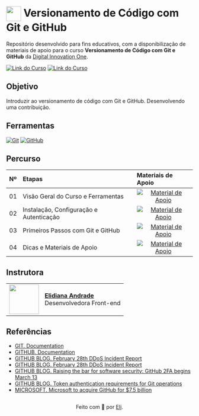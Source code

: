 <h1>
    <a href="https://www.dio.me/">
     <img align="center" width="40px" src="https://hermes.digitalinnovation.one/assets/diome/logo-minimized.png"></a>
    <span> Versionamento de Código com Git e GitHub</span>
</h1>

Repositório desenvolvido para fins educativos, com a disponibilização de materiais de apoio para o curso **Versionamento de Código com Git e GitHub** da [Digital Innovation One](https://www.dio.me/).

[![Link do Curso](https://img.shields.io/badge/▶-000?style=for-the-badge&logo=movie&logoColor=E94D5F)](https://web.dio.me/course/versionamento-de-codigo-com-git-e-github/learning/f3cbaa66-efbd-4c25-842e-2069c188c066) 
[![Link do Curso](https://img.shields.io/badge/Acesse%20o%20Curso%20na%20Plataforma-E94D5F?style=for-the-badge)](https://web.dio.me/course/versionamento-de-codigo-com-git-e-github/learning/f3cbaa66-efbd-4c25-842e-2069c188c066) 

## Objetivo
Introduzir ao versionamento de código com Git e GitHub.
Desenvolvendo uma contribuição.

## Ferramentas
[![Git](https://img.shields.io/badge/Git-000?style=for-the-badge&logo=git&logoColor=E94D5F)](https://git-scm.com/doc) 
[![GitHub](https://img.shields.io/badge/GitHub-000?style=for-the-badge&logo=github&logoColor=30A3DC)](https://docs.github.com/)
<br>

## Percurso
<table>
  <thead>
    <tr align="left">
      <th>Nº</th>
      <th>Etapas</th>
      <th>Materiais de Apoio</th>
    </tr>
  </thead>
  <tbody align="left">
    <tr>
      <td>01</td>
      <td>Visão Geral do Curso e Ferramentas</td>
      <td align="center">
        <a href="https://github.com/elidianaandrade/dio-curso-git-github/blob/main/materiais-de-apoio/01-visao-geral-do-curso-e-ferramentas.md">
           <img align="center" alt="Material de Apoio" src="https://img.shields.io/badge/Ver%20Material-30A3DC?style=for-the-badge">
        </a>
      </td>
    </tr>
    <tr>
      <td>02</td>
      <td>Instalação, Configuração e Autenticação</td>
      <td align="center">
        <a href="https://github.com/elidianaandrade/dio-curso-git-github/blob/main/materiais-de-apoio/02-instalacao-configuracao-e-autenticacao.md">
           <img align="center" alt="Material de Apoio" src="https://img.shields.io/badge/Ver%20Material-E94D5F?style=for-the-badge">
        </a>
      </td>
    </tr>
    <tr>
      <td>03</td>
      <td>Primeiros Passos com Git e GitHub</td>
      <td align="center">
        <a href="https://github.com/elidianaandrade/dio-curso-git-github/blob/main/materiais-de-apoio/03-primeiros-passos-com-git-e-github.md">
           <img align="center" alt="Material de Apoio" src="https://img.shields.io/badge/Ver%20Material-30A3DC?style=for-the-badge">
        </a>
      </td>    
    </tr>
    <tr>
      <td>04</td>
      <td>Dicas e Materiais de Apoio</td>
      <td align="center">
        <a href="https://github.com/elidianaandrade/dio-curso-git-github/blob/main/materiais-de-apoio/04-dicas-e-materiais-de-apoio.md">
           <img align="center" alt="Material de Apoio" src="https://img.shields.io/badge/Ver%20Material-E94D5F?style=for-the-badge">
        </a>
      </td>    
    </tr>
  </tbody>
  <tfoot></tfoot>
</table>

## Instrutora
<table>
  <tr>
    <td>
      <img width="80px" align="center" src="https://avatars.githubusercontent.com/elidianaandrade"/>
    </td>
    <td align="left">
      <a href="https://github.com/elidianaandrade">
        <span><b>Elidiana Andrade</b></span>
      </a>
      <br>
      <span>Desenvolvedora Front-end</span>
    </td>
  </tr>
</table>

## Referências
- [GIT. Documentation](https://git-scm.com/doc)
- [GITHUB. Documentation](https://docs.github.com/)
- [GITHUB BLOG. February 28th DDoS Incident Report](https://github.blog/2018-03-01-ddos-incident-report/)
- [GITHUB BLOG. February 28th DDoS Incident Report](https://github.blog/2018-03-01-ddos-incident-report/)
- [GITHUB BLOG. Raising the bar for software security: GitHub 2FA begins March 13](https://github.blog/2023-03-09-raising-the-bar-for-software-security-github-2fa-begins-march-13/)
- [GITHUB BLOG. Token authentication requirements for Git operations](https://github.blog/2020-12-15-token-authentication-requirements-for-git-operations/)
- [MICROSOFT. Microsoft to acquire GitHub for $7.5 billion](https:/news.microsoft.com/2018/06/04/microsoft-to-acquire-github-for-7-5-billion/)

##
<div align="center">Feito com 💙 por <a href="https://github.com/elidianaandrade">Eli</a>.</div>
